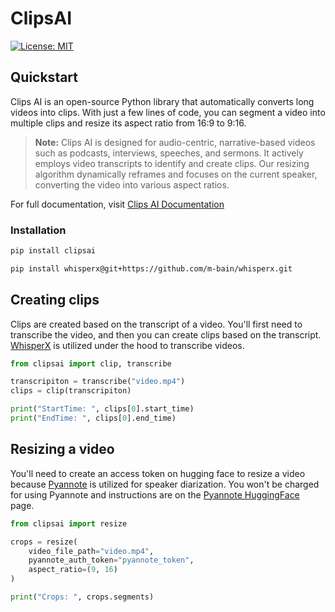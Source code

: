# ClipsAI

<!-- [![PyPI version](https://badge.fury.io/py/project-name.svg)](https://badge.fury.io/py/project-name) -->
[![License: MIT](https://img.shields.io/badge/License-MIT-yellow.svg)](https://opensource.org/licenses/MIT)


## Quickstart

Clips AI is an open-source Python library that automatically converts long videos into
clips. With just a few lines of code, you can segment a video into multiple clips and
resize its aspect ratio from 16:9 to 9:16.

> **Note:** Clips AI is designed for audio-centric, narrative-based videos such as
podcasts, interviews, speeches, and sermons. It actively employs video transcripts to
identify and create clips. Our resizing algorithm dynamically reframes and focuses on
the current speaker, converting the video into various aspect ratios.

For full documentation, visit [Clips AI Documentation](https://docs.clipsai.com/)

### Installation

```bash
pip install clipsai
```

```bash
pip install whisperx@git+https://github.com/m-bain/whisperx.git
```

## Creating clips

Clips are created based on the transcript of a video. You'll first need to transcribe
the video, and then you can create clips based on the transcript.
[WhisperX](https://github.com/m-bain/whisperX) is utilized under the hood to transcribe
videos.

```python
from clipsai import clip, transcribe

transcripiton = transcribe("video.mp4")
clips = clip(transcripiton)

print("StartTime: ", clips[0].start_time)
print("EndTime: ", clips[0].end_time)
```

## Resizing a video

You'll need to create an access token on hugging face to resize a video because 
[Pyannote](https://github.com/pyannote/pyannote-audio) is utilized for speaker 
diarization. You won't be charged for using Pyannote and instructions are on the
[Pyannote HuggingFace ](https://huggingface.co/pyannote/speaker-diarization-3.0) page.

```python
from clipsai import resize

crops = resize(
    video_file_path="video.mp4",
    pyannote_auth_token="pyannote_token",
    aspect_ratio=(9, 16)
)

print("Crops: ", crops.segments)
```